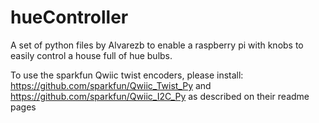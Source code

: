 # hueController
A set of python files by Alvarezb to enable a raspberry pi with knobs to easily control a house full of hue bulbs.

To use the sparkfun Qwiic twist encoders, please install:
https://github.com/sparkfun/Qwiic_Twist_Py
and
https://github.com/sparkfun/Qwiic_I2C_Py
as described on their readme pages
